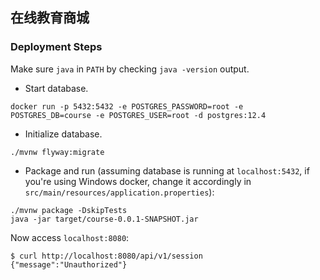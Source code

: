 ## 在线教育商城

### Deployment Steps

Make sure `java` in `PATH` by checking `java -version` output.

- Start database.

```
docker run -p 5432:5432 -e POSTGRES_PASSWORD=root -e POSTGRES_DB=course -e POSTGRES_USER=root -d postgres:12.4
```

- Initialize database.

```
./mvnw flyway:migrate
```

- Package and run (assuming database is running at `localhost:5432`, if you're using Windows docker, change it accordingly in `src/main/resources/application.properties`):

```
./mvnw package -DskipTests
java -jar target/course-0.0.1-SNAPSHOT.jar
```

Now access `localhost:8080`:

```
$ curl http://localhost:8080/api/v1/session
{"message":"Unauthorized"}    
```



